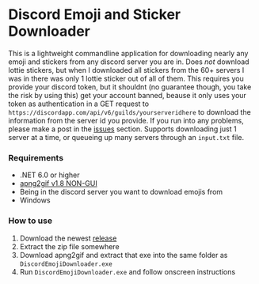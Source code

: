 # Discord Emoji and Sticker Downloader
This is a lightweight commandline application for downloading nearly any emoji and stickers from any discord server you are in. Does *not* download lottie stickers, but when I downloaded all stickers from the 60+ servers I was in there was only 1 lottie sticker out of all of them. This requires you provide your discord token, but it shouldnt (no guarantee though, you take the risk by using this) get your account banned, beause it only uses your token as authentication in a GET request to `https://discordapp.com/api/v6/guilds/yourserveridhere` to download the information from the server id you provide. If you run into any problems, please make a post in the [issues](https://github.com/M10327/DiscordEmojiDownloader/issues) section. Supports downloading just 1 server at a time, or queueing up many servers through an `input.txt` file. 

### Requirements
- .NET 6.0 or higher
- [apng2gif v1.8 NON-GUI](https://sourceforge.net/projects/apng2gif/files/1.8/)
- Being in the discord server you want to download emojis from
- Windows

### How to use
1. Download the newest [release](https://github.com/M10327/DiscordEmojiDownloader/releases)
2. Extract the zip file somewhere
3. Download apng2gif and extract that exe into the same folder as `DiscordEmojiDownloader.exe`
4. Run `DiscordEmojiDownloader.exe` and follow onscreen instructions